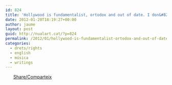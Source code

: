 ```yaml
---
id: 824
title: 'Hollywood is fundamentalist, ortodox and out of date. I don&#8217;t need Hollywood&#8217;s shity movies!'
date: 2012-01-20T18:19:27+00:00
author: jaume
layout: post
guid: http://nualart.cat/?p=824
permalink: /2012/01/hollywood-is-fundamentalist-ortodox-and-out-of-date-i-dont-need-hollywoods-shity-movies/
categories:
  - drets/rights
  - english
  - música
  - writings
---
```

<div class="addtoany_share_save_container addtoany_content_bottom">
  <div class="a2a_kit a2a_kit_size_32 addtoany_list a2a_target" id="wpa2a_72">
    <a href="https://www.addtoany.com/share" onclick="_gaq.push(['_trackEvent', 'outbound-article', 'https://www.addtoany.com/share', 'Share/Comparteix']);" class="a2a_dd addtoany_share_save"  style="background:url(http://nualart.cat/wp-content/plugins/add-to-any/share_16_16.png) no-repeat scroll 4px 0px;padding:0 0 0 25px;display:inline-block;height:16px;vertical-align:middle"><span>Share/Comparteix</span></a>
  </div>
</div>